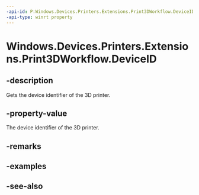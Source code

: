 ```yaml
---
-api-id: P:Windows.Devices.Printers.Extensions.Print3DWorkflow.DeviceID
-api-type: winrt property
---
```


<!-- Property syntax
public string DeviceID { get; }
-->

# Windows.Devices.Printers.Extensions.Print3DWorkflow.DeviceID

## -description
Gets the device identifier of the 3D printer.

## -property-value
The device identifier of the 3D printer.

## -remarks

## -examples

## -see-also
